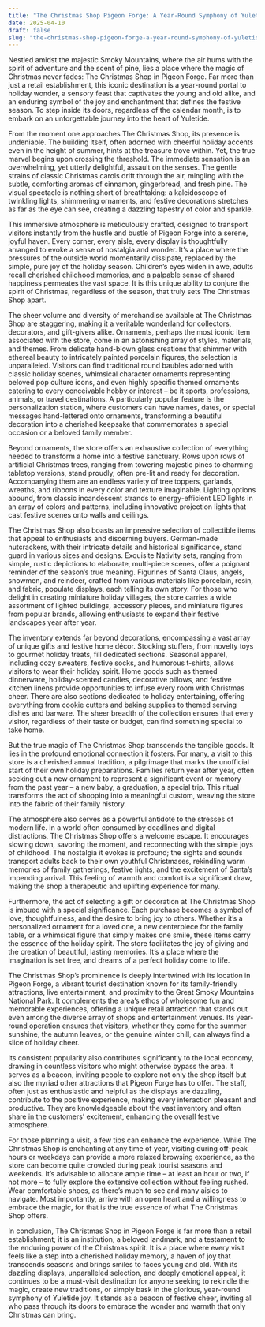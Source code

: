 ```yaml
---
title: "The Christmas Shop Pigeon Forge: A Year-Round Symphony of Yuletide Joy"
date: 2025-04-10
draft: false
slug: "the-christmas-shop-pigeon-forge-a-year-round-symphony-of-yuletide-joy" 
---
```


Nestled amidst the majestic Smoky Mountains, where the air hums with the spirit of adventure and the scent of pine, lies a place where the magic of Christmas never fades: The Christmas Shop in Pigeon Forge. Far more than just a retail establishment, this iconic destination is a year-round portal to holiday wonder, a sensory feast that captivates the young and old alike, and an enduring symbol of the joy and enchantment that defines the festive season. To step inside its doors, regardless of the calendar month, is to embark on an unforgettable journey into the heart of Yuletide.

From the moment one approaches The Christmas Shop, its presence is undeniable. The building itself, often adorned with cheerful holiday accents even in the height of summer, hints at the treasure trove within. Yet, the true marvel begins upon crossing the threshold. The immediate sensation is an overwhelming, yet utterly delightful, assault on the senses. The gentle strains of classic Christmas carols drift through the air, mingling with the subtle, comforting aromas of cinnamon, gingerbread, and fresh pine. The visual spectacle is nothing short of breathtaking: a kaleidoscope of twinkling lights, shimmering ornaments, and festive decorations stretches as far as the eye can see, creating a dazzling tapestry of color and sparkle.

This immersive atmosphere is meticulously crafted, designed to transport visitors instantly from the hustle and bustle of Pigeon Forge into a serene, joyful haven. Every corner, every aisle, every display is thoughtfully arranged to evoke a sense of nostalgia and wonder. It’s a place where the pressures of the outside world momentarily dissipate, replaced by the simple, pure joy of the holiday season. Children’s eyes widen in awe, adults recall cherished childhood memories, and a palpable sense of shared happiness permeates the vast space. It is this unique ability to conjure the spirit of Christmas, regardless of the season, that truly sets The Christmas Shop apart.

The sheer volume and diversity of merchandise available at The Christmas Shop are staggering, making it a veritable wonderland for collectors, decorators, and gift-givers alike. Ornaments, perhaps the most iconic item associated with the store, come in an astonishing array of styles, materials, and themes. From delicate hand-blown glass creations that shimmer with ethereal beauty to intricately painted porcelain figures, the selection is unparalleled. Visitors can find traditional round baubles adorned with classic holiday scenes, whimsical character ornaments representing beloved pop culture icons, and even highly specific themed ornaments catering to every conceivable hobby or interest – be it sports, professions, animals, or travel destinations. A particularly popular feature is the personalization station, where customers can have names, dates, or special messages hand-lettered onto ornaments, transforming a beautiful decoration into a cherished keepsake that commemorates a special occasion or a beloved family member.

Beyond ornaments, the store offers an exhaustive collection of everything needed to transform a home into a festive sanctuary. Rows upon rows of artificial Christmas trees, ranging from towering majestic pines to charming tabletop versions, stand proudly, often pre-lit and ready for decoration. Accompanying them are an endless variety of tree toppers, garlands, wreaths, and ribbons in every color and texture imaginable. Lighting options abound, from classic incandescent strands to energy-efficient LED lights in an array of colors and patterns, including innovative projection lights that cast festive scenes onto walls and ceilings.

The Christmas Shop also boasts an impressive selection of collectible items that appeal to enthusiasts and discerning buyers. German-made nutcrackers, with their intricate details and historical significance, stand guard in various sizes and designs. Exquisite Nativity sets, ranging from simple, rustic depictions to elaborate, multi-piece scenes, offer a poignant reminder of the season’s true meaning. Figurines of Santa Claus, angels, snowmen, and reindeer, crafted from various materials like porcelain, resin, and fabric, populate displays, each telling its own story. For those who delight in creating miniature holiday villages, the store carries a wide assortment of lighted buildings, accessory pieces, and miniature figures from popular brands, allowing enthusiasts to expand their festive landscapes year after year.

The inventory extends far beyond decorations, encompassing a vast array of unique gifts and festive home décor. Stocking stuffers, from novelty toys to gourmet holiday treats, fill dedicated sections. Seasonal apparel, including cozy sweaters, festive socks, and humorous t-shirts, allows visitors to wear their holiday spirit. Home goods such as themed dinnerware, holiday-scented candles, decorative pillows, and festive kitchen linens provide opportunities to infuse every room with Christmas cheer. There are also sections dedicated to holiday entertaining, offering everything from cookie cutters and baking supplies to themed serving dishes and barware. The sheer breadth of the collection ensures that every visitor, regardless of their taste or budget, can find something special to take home.

But the true magic of The Christmas Shop transcends the tangible goods. It lies in the profound emotional connection it fosters. For many, a visit to this store is a cherished annual tradition, a pilgrimage that marks the unofficial start of their own holiday preparations. Families return year after year, often seeking out a new ornament to represent a significant event or memory from the past year – a new baby, a graduation, a special trip. This ritual transforms the act of shopping into a meaningful custom, weaving the store into the fabric of their family history.

The atmosphere also serves as a powerful antidote to the stresses of modern life. In a world often consumed by deadlines and digital distractions, The Christmas Shop offers a welcome escape. It encourages slowing down, savoring the moment, and reconnecting with the simple joys of childhood. The nostalgia it evokes is profound; the sights and sounds transport adults back to their own youthful Christmases, rekindling warm memories of family gatherings, festive lights, and the excitement of Santa’s impending arrival. This feeling of warmth and comfort is a significant draw, making the shop a therapeutic and uplifting experience for many.

Furthermore, the act of selecting a gift or decoration at The Christmas Shop is imbued with a special significance. Each purchase becomes a symbol of love, thoughtfulness, and the desire to bring joy to others. Whether it’s a personalized ornament for a loved one, a new centerpiece for the family table, or a whimsical figure that simply makes one smile, these items carry the essence of the holiday spirit. The store facilitates the joy of giving and the creation of beautiful, lasting memories. It’s a place where the imagination is set free, and dreams of a perfect holiday come to life.

The Christmas Shop’s prominence is deeply intertwined with its location in Pigeon Forge, a vibrant tourist destination known for its family-friendly attractions, live entertainment, and proximity to the Great Smoky Mountains National Park. It complements the area’s ethos of wholesome fun and memorable experiences, offering a unique retail attraction that stands out even among the diverse array of shops and entertainment venues. Its year-round operation ensures that visitors, whether they come for the summer sunshine, the autumn leaves, or the genuine winter chill, can always find a slice of holiday cheer.

Its consistent popularity also contributes significantly to the local economy, drawing in countless visitors who might otherwise bypass the area. It serves as a beacon, inviting people to explore not only the shop itself but also the myriad other attractions that Pigeon Forge has to offer. The staff, often just as enthusiastic and helpful as the displays are dazzling, contribute to the positive experience, making every interaction pleasant and productive. They are knowledgeable about the vast inventory and often share in the customers’ excitement, enhancing the overall festive atmosphere.

For those planning a visit, a few tips can enhance the experience. While The Christmas Shop is enchanting at any time of year, visiting during off-peak hours or weekdays can provide a more relaxed browsing experience, as the store can become quite crowded during peak tourist seasons and weekends. It’s advisable to allocate ample time – at least an hour or two, if not more – to fully explore the extensive collection without feeling rushed. Wear comfortable shoes, as there’s much to see and many aisles to navigate. Most importantly, arrive with an open heart and a willingness to embrace the magic, for that is the true essence of what The Christmas Shop offers.

In conclusion, The Christmas Shop in Pigeon Forge is far more than a retail establishment; it is an institution, a beloved landmark, and a testament to the enduring power of the Christmas spirit. It is a place where every visit feels like a step into a cherished holiday memory, a haven of joy that transcends seasons and brings smiles to faces young and old. With its dazzling displays, unparalleled selection, and deeply emotional appeal, it continues to be a must-visit destination for anyone seeking to rekindle the magic, create new traditions, or simply bask in the glorious, year-round symphony of Yuletide joy. It stands as a beacon of festive cheer, inviting all who pass through its doors to embrace the wonder and warmth that only Christmas can bring.